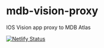 # mdb-vision-proxy
IOS Vision app proxy to MDB Atlas 

[![Netlify Status](https://api.netlify.com/api/v1/badges/1ef058d5-6a4a-4e69-821d-8fe5c9140792/deploy-status)](https://app.netlify.com/sites/mdb-vision-proxy/deploys)

